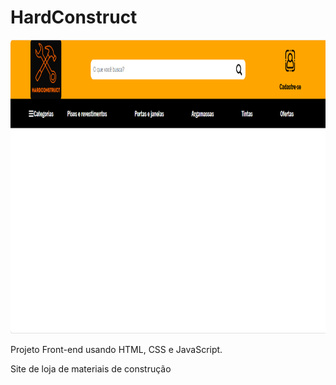 # HardConstruct

<img height="470px" src="IMG/Imagem-Progresso.png">

Projeto Front-end usando HTML, CSS e JavaScript.

Site de loja de materiais de construção
